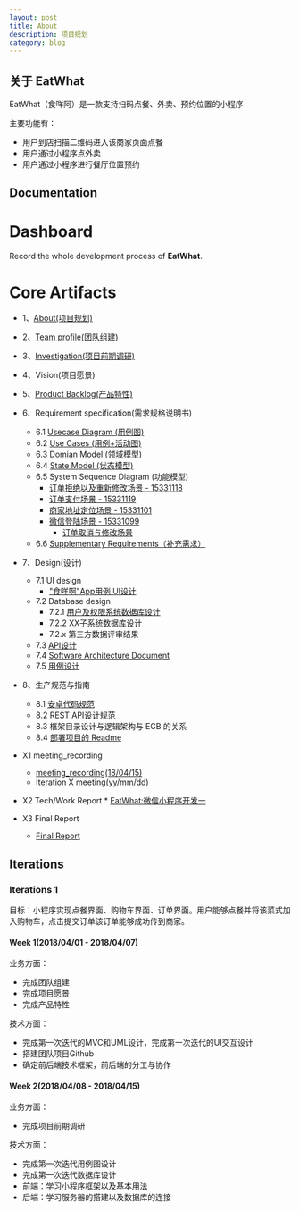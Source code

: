 ```yaml
---
layout: post
title: About
description: 项目规划
category: blog
---
```

## 关于 EatWhat
EatWhat（食咩阿）是一款支持扫码点餐、外卖、预约位置的小程序

主要功能有：
* 用户到店扫描二维码进入该商家页面点餐
* 用户通过小程序点外卖
* 用户通过小程序进行餐厅位置预约

## Documentation
# Dashboard
Record the whole development process of **EatWhat**.
# Core Artifacts
- 1、[About(项目规划)](https://eatwhat.github.io/)
- 2、[Team profile(团队组建)](https://github.com/EatWhat/EatWhat.github.io/blob/master/_posts/2018-04-15-Team%20Profile.md)
- 3、[Investigation(项目前期调研)](https://github.com/EatWhat/documents/blob/master/%E8%B0%83%E7%A0%94%E6%8A%A5%E5%91%8A.md)
- 4、Vision(项目愿景)
- 5、[Product Backlog(产品特性)](https://github.com/EatWhat/EatWhat.github.io/blob/master/_posts/2018-04-15-Vision.md)
- 6、Requirement specification(需求规格说明书)
	- 6.1 [Usecase Diagram (用例图)](https://github.com/EatWhat/EatWhat.github.io/blob/master/_posts/2018-04-14-Usecase%20Diagram.md)
	- 6.2 [Use Cases (用例+活动图)](https://github.com/EatWhat/documents/blob/master/_usecase.png)
	- 6.3 [Domian Model (领域模型)](https://github.com/EatWhat/documents/blob/master/_domain.png)
	- 6.4 [State Model (状态模型)](https://github.com/EatWhat/documents/blob/master/_state.png)
	- 6.5 System Sequence Diagram (功能模型)
		- [订单拒绝以及重新修改场景 - 15331118](https://github.com/EatWhat/documents/blob/master/sequence.png)
		- [订单支付场景 - 15331119](https://github.com/EatWhat/documents/blob/master/_payment_sequence.png)
		- [商家地址定位场景 - 15331101](https://github.com/EatWhat/documents/blob/master/address_search_restaurant_sequence.png)
		- [微信登陆场景 - 15331099](https://github.com/EatWhat/documents/blob/master/%E5%BE%AE%E4%BF%A1%E7%99%BB%E5%BD%95%E9%A1%BA%E5%BA%8F%E5%9B%BE.png)
	        - [订单取消与修改场景]()  
     - 6.6 [Supplementary Requirements（补充需求）](https://github.com/EatWhat/documents/blob/master/%E8%A1%A5%E5%85%85%E6%80%A7%E8%A7%84%E6%A0%BC%E8%AF%B4%E6%98%8E.md)
- 7、Design(设计)
	- 7.1 UI design
		- ["食咩啊"App用例 UI设计](https://github.com/EatWhat/EatWhat.github.io/blob/master/_posts/2018-04-14-UI%20Diagram.md)
	- 7.2 Database design
		- 7.2.1 [用户及权限系统数据库设计](https://github.com/EatWhat/documents/blob/master/database_design/database%20table%20design%20ver0.1.md)
		- 7.2.2 XX子系统数据库设计
		- 7.2.x 第三方数据评审结果
	- 7.3 [API设计](https://github.com/EatWhat/front-end/tree/master/%E6%8E%A5%E5%8F%A3%E6%96%87%E6%A1%A3)
	- 7.4 [Software Architecture Document](https://github.com/EatWhat/documents/blob/master/Software%20Architecture%20Document.md) 
	- 7.5 [用例设计](https://github.com/EatWhat/EatWhat.github.io/blob/master/_posts/2018-06-30%20Usecase%20Design)
- 8、生产规范与指南
	- 8.1 [安卓代码规范](https://www.jianshu.com/p/f5a55dff62f0)
	- 8.2 [REST API设计规范](https://blog.csdn.net/zghwaicsdn/article/details/53788535)
	- 8.3 框架目录设计与逻辑架构与 ECB 的关系
	- 8.4 [部署项目的 Readme](https://github.com/EatWhat/back-end/blob/master/readme.md)
- X1 meeting_recording
	- [meeting_recording(18/04/15)](https://eatwhat.github.io/2018-04-15-meeting_record/)
	- Iteration X meeting(yy/mm/dd)
- X2 Tech/Work Report
        * [EatWhat:微信小程序开发一](http://richbabe.top/2018/04/15/EatWhat_blog(1)/)

- X3 Final Report
	- [Final Report]()

## Iterations
### Iterations 1
目标：小程序实现点餐界面、购物车界面、订单界面。用户能够点餐并将该菜式加入购物车，点击提交订单该订单能够成功传到商家。

#### Week 1(2018/04/01 - 2018/04/07)
业务方面：
* 完成团队组建
* 完成项目愿景
* 完成产品特性

技术方面：
* 完成第一次迭代的MVC和UML设计，完成第一次迭代的UI交互设计
* 搭建团队项目Github
* 确定前后端技术框架，前后端的分工与协作

#### Week 2(2018/04/08 - 2018/04/15)
业务方面：
* 完成项目前期调研

技术方面：
* 完成第一次迭代用例图设计
* 完成第一次迭代数据库设计
* 前端：学习小程序框架以及基本用法
* 后端：学习服务器的搭建以及数据库的连接

